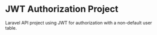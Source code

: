 # JWT Authorization Project

Laravel API project using JWT for authorization with a non-default user table.